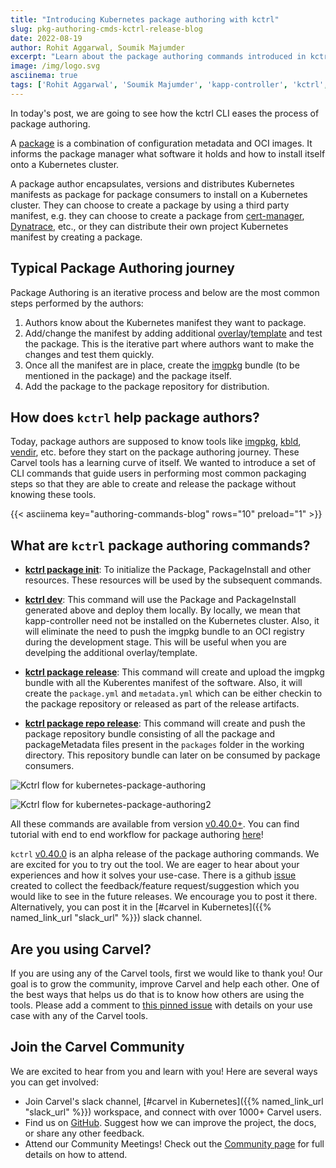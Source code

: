 ```yaml
---
title: "Introducing Kubernetes package authoring with kctrl"
slug: pkg-authoring-cmds-kctrl-release-blog
date: 2022-08-19
author: Rohit Aggarwal, Soumik Majumder
excerpt: "Learn about the package authoring commands introduced in kctrl and how it makes it easier for package authors to create Carvel packages."
image: /img/logo.svg
asciinema: true
tags: ['Rohit Aggarwal', 'Soumik Majumder', 'kapp-controller', 'kctrl', 'carvel']
---
```


In today's post, we are going to see how the kctrl CLI eases the process of package authoring.

A [package](https://carvel.dev/kapp-controller/docs/latest/packaging/#package) is a combination of configuration metadata and OCI images. It informs the package manager what software it holds and how to install itself onto a Kubernetes cluster.

A package author encapsulates, versions and distributes Kubernetes manifests as package for package consumers to install on a Kubernetes cluster. They can choose to create a package by using a third party manifest, e.g. they can choose to create a package from [cert-manager](https://cert-manager.io/), [Dynatrace](https://www.dynatrace.com/), etc., or they can distribute their own project Kubernetes manifest by creating a package.


## Typical Package Authoring journey
Package Authoring is an iterative process and below are the most common steps performed by the authors:
1. Authors know about the Kubernetes manifest they want to package.
2. Add/change the manifest by adding additional [overlay](https://carvel.dev/ytt/docs/latest/ytt-overlays/)/[template](https://carvel.dev/ytt/docs/latest/#templating) and test the package. This is the iterative part where authors want to make the changes and test them quickly.
3. Once all the manifest are in place, create the [imgpkg](https://carvel.dev/imgpkg/) bundle (to be mentioned in the package) and the package itself.
4. Add the package to the package repository for distribution.

## How does `kctrl` help package authors?
Today, package authors are supposed to know tools like [imgpkg](https://carvel.dev/imgpkg/), [kbld](https://carvel.dev/kbld/), [vendir](https://carvel.dev/vendir/), etc. before they start on the package authoring journey. These Carvel tools has a learning curve of itself. We wanted to introduce a set of CLI commands that guide users in performing most common packaging steps so that they are able to create and release the package without knowing these tools.

{{< asciinema key="authoring-commands-blog" rows="10" preload="1" >}}

## What are `kctrl` package authoring commands?
* [**kctrl package init**](/kapp-controller/docs/latest/authoring-command/#initialising-the-package): To initialize the Package, PackageInstall and other resources. These resources will be used by the subsequent commands.

* [**kctrl dev**](/kapp-controller/docs/latest/authoring-command/#dev): This command will use the Package and PackageInstall generated above and deploy them locally. By locally, we mean that kapp-controller need not be installed on the Kubernetes cluster. Also, it will eliminate the need to push the imgpkg bundle to an OCI registry during the development stage. This will be useful when you are develping the additional overlay/template.

* [**kctrl package release**](/kapp-controller/docs/latest/authoring-command/#releasing-the-package): This command will create and upload the imgpkg bundle with all the Kuberentes manifest of the software. Also, it will create the `package.yml` and `metadata.yml` which can be either checkin to the package repository or released as part of the release artifacts.

* [**kctrl package repo release**](/kapp-controller/docs/latest/authoring-command/#releasing-a-package-repository): This command will create and push the package repository bundle consisting of all the package and packageMetadata files present in the `packages` folder in the working directory. This repository bundle can later on be consumed by package consumers.

![Kctrl flow for kubernetes-package-authoring](/images/blog/introducing-kctrl-package-authoring-commands.png)

![Kctrl flow for kubernetes-package-authoring2](/images/blog/introducing-kctrl-package-authoring-commands2.png)

All these commands are available from version [v0.40.0+](https://github.com/vmware-tanzu/carvel-kapp-controller/releases/latest). You can find tutorial with end to end workflow for package authoring [here](/kapp-controller/docs/latest/kctrl-package-authoring.md)!

`kctrl` [v0.40.0](https://github.com/vmware-tanzu/carvel-kapp-controller/releases/tag/v0.40.0) is an alpha release of the package authoring commands. We are excited for you to try out the tool. We are eager to hear about your experiences and how it solves your use-case. There is a github [issue](https://github.com/vmware-tanzu/carvel-kapp-controller/issues/831) created to collect the feedback/feature request/suggestion which you would like to see in the future releases. We encourage you to post it there. Alternatively, you can post it in the [#carvel in Kubernetes]({{% named_link_url "slack_url" %}}) slack channel.

## Are you using Carvel?

If you are using any of the Carvel tools, first we would like to thank you! Our goal is to grow the community, improve Carvel and help each other. One of the best ways that helps us do that is to know how others are using the tools. Please add a comment to [this pinned issue](https://github.com/vmware-tanzu/carvel/issues/213) with details on your use case with any of the Carvel tools.

## Join the Carvel Community

We are excited to hear from you and learn with you! Here are several ways you can get involved:

* Join Carvel's slack channel, [#carvel in Kubernetes]({{% named_link_url "slack_url" %}}) workspace, and connect with over 1000+ Carvel users.
* Find us on [GitHub](https://github.com/vmware-tanzu/carvel). Suggest how we can improve the project, the docs, or share any other feedback.
* Attend our Community Meetings! Check out the [Community page](/community/) for full details on how to attend.